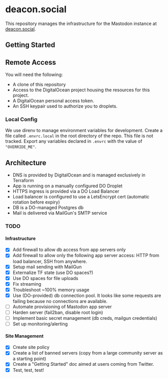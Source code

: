 # deacon.social

This repository manages the infrastructure for the Mastodon instance
at [deacon.social](https://deacon.social).

## Getting Started

## Remote Access

You will need the following:

- A clone of this repository
- Access to the DigitalOcean project housing the resources for this project.
- A DigitalOcean personal access token.
- An SSH keypair used to authorize you to droplets.

### Local Config

We use direnv to manage environment variables for development. Create a file called `.envrc.local` in the root directory of the repo. This file is not tracked. Export any variables declared in `.envrc` with the value of `"OVERRIDE_ME"`.

## Architecture

<!-- TODO: Add a diagram -->
- DNS is provided by DigitalOcean and is managed exclusively in Terraform
- App is running on a manually configured DO Droplet
- HTTPS ingress is provided via a DO Load Balancer
- Load balancer is configured to use a LetsEncrypt cert (automatic rotation before expiry)
- DB is a DO-managed Postgres db
- Mail is delivered via MailGun's SMTP service

### TODO

#### Infrastructure

- [x] Add firewall to allow db access from app servers only
- [x] Add firewall to allow only the following app server access: HTTP from load balancer, SSH from anywhere.
- [x] Setup mail sending with MailGun
- [x] Externalize TF state (use DO spaces?)
- [x] Use DO spaces for file uploads
- [x] Fix streaming
- [x] Troubleshoot ~100% memory usage
- [x] Use (DO-provided) db connection pool. It looks like some requests are failing because no connections are available.
- [ ] Automate provisioning of Mastodon app server
- [ ] Harden server (fail2ban, disable root login)
- [ ] Implement basic secret management (db creds, mailgun credentials)
- [ ] Set up monitoring/alerting

#### Site Management

- [x] Create site policy
- [x] Create a list of banned servers (copy from a large community server as a starting point)
- [x] Create a "Getting Started" doc aimed at users coming from Twitter.
- [x] Test, test, test!
